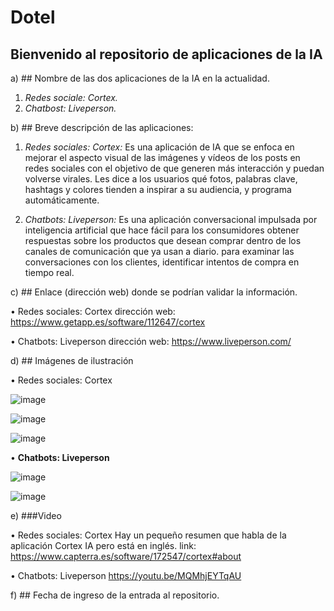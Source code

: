 # Dotel

## Bienvenido al repositorio de aplicaciones de la IA

a)	## Nombre de las dos aplicaciones de la IA en la actualidad.
 
1. *Redes sociale: Cortex.*
2. *Chatbost: Liveperson.*
 
b)	## Breve descripción de las aplicaciones:

1.	*Redes sociales: Cortex:* 
Es una aplicación de IA que se enfoca en mejorar el aspecto visual de las imágenes y vídeos de los posts en redes sociales con el objetivo de que generen más interacción y puedan volverse virales. Les dice a los usuarios qué fotos, palabras clave, hashtags y colores tienden a inspirar a su audiencia, y programa automáticamente.

2.	*Chatbots: Liveperson:* 
Es una aplicación conversacional impulsada por inteligencia artificial que hace fácil para los consumidores obtener respuestas sobre los productos que desean comprar dentro de los canales de comunicación que ya usan a diario. para examinar las conversaciones con los clientes, identificar intentos de compra en tiempo real.

c)	## Enlace (dirección web) donde se podrían validar la información.

•	Redes sociales: Cortex dirección web:
https://www.getapp.es/software/112647/cortex

•	Chatbots: Liveperson dirección web:
https://www.liveperson.com/

d)	## Imágenes de ilustración

•	Redes sociales: Cortex

![image](https://user-images.githubusercontent.com/115906068/196014972-a422fc17-687f-4ae1-a23a-b32bab140abe.png)

![image](https://user-images.githubusercontent.com/115906068/196014977-8b60ea90-85d7-4c7d-872d-0fe106512045.png)

![image](https://user-images.githubusercontent.com/115906068/196014983-29894909-267c-4b45-b21b-558320e6144d.png)


•	**Chatbots: Liveperson**

![image](https://user-images.githubusercontent.com/115906068/196015036-dd427ee9-ca53-442a-9903-66bef645ace0.png)

![image](https://user-images.githubusercontent.com/115906068/196015039-f2cc85c2-fbaa-45e3-8cbf-dfb80156fc32.png)

e)	###Video

•	Redes sociales: Cortex
Hay un pequeño resumen que habla de la aplicación Cortex IA pero está en inglés. link: https://www.capterra.es/software/172547/cortex#about 

•	Chatbots: Liveperson
https://youtu.be/MQMhjEYTqAU

f)	## Fecha de ingreso de la entrada al repositorio.

